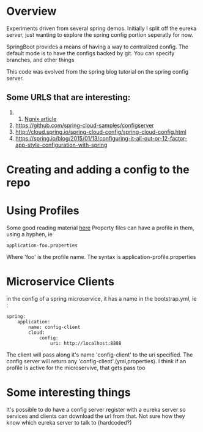 # Overview
Experiments driven from several spring demos.  Initially I split off the eureka server, just wanting to explore
the spring config portion seperatly for now.

SpringBoot provides a means of having a way to centralized config.  The default mode is to have
the configs backed by git.  You can specify branches, and other things

This code was evolved from the spring blog tutorial on the spring config server.

## Some URLS that are interesting:

1. 1.  [Ngnix article](https://www.nginx.com/blog/introduction-to-microservices/)
2. https://github.com/spring-cloud-samples/configserver
2. http://cloud.spring.io/spring-cloud-config/spring-cloud-config.html
3. https://spring.io/blog/2015/01/13/configuring-it-all-out-or-12-factor-app-style-configuration-with-spring

# Creating and adding a config to the repo

# Using Profiles
Some good reading material [here](https://docs.spring.io/spring-boot/docs/current/reference/html/boot-features-external-config.html)
Property files can have a profile in them, using a hyphen, ie 

    application-foo.properties
    
Where 'foo' is the profile name.  The syntax is application-profile.properties


# Microservice Clients
in the config of a spring microservice, it has a name in the bootstrap.yml, ie :

    spring:
    	application:
    		name: config-client
    		cloud:
    			config:
    				uri: http://localhost:8888
The client will pass along it's name 'config-client' to the uri specified.  The config server will return any 
'config-client'.(yml,properties).  I think if an profile is active for the microservive, that gets pass too

# Some interesting things
It's possible to do have a config server register with a eureka server so services and clients
can download the url from that.  Not sure how they know which eureka server to talk to (hardcoded?)
